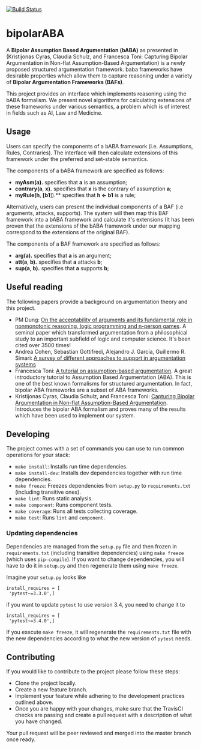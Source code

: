 
[![Build Status](https://travis-ci.com/AminKaram/FYP.svg?token=WUKwGEsuG3EUbwasy9R8&branch=master)](https://travis-ci.com/AminKaram/FYP)  
# bipolarABA  
  
  A **Bipolar Assumption Based Argumentation (bABA)** as presented in (Kristijonas Cyras, Claudia Schulz, and Francesca Toni: Capturing Bipolar Argumentation in Non-flat Assumption-Based Argumentation) is a newly proposed structured argumentation framework. baba frameworks have desirable properties which allow them to capture reasoning under a variety of **Bipolar Argumentation Frameworks (BAFs)**.
  

This project provides an interface which implements reasoning using the bABA formalism. We present novel algorithms for calculating extensions of these frameworks under various semantics, a problem which is of interest in fields such as AI, Law and Medicine. 



## Usage
Users can specify the components of a bABA framework (i.e. Assumptions, Rules, Contraries). The interface will then calculate extensions of this framework under the preferred and set-stable semantics. 

The components of a bABA framework are specified as follows:
-   **myAsm(a).**  specifies that  **a**  is an assumption;
-   **contrary(a**,  **x).**  specifies that  **x**  is the contrary of assumption  **a**;
-   **myRule(h**,  **[b1**]).**  specifies that  **h <- b1** is a rule;

Alternatively, users can present the individual components of a BAF (i.e arguments, attacks, supports). The system will then map this BAF framework into a bABA framework and calculate it's extensions (It has been proven that the extensions of the bABA framework under our mapping correspond to the extensions of the original BAF).
  
The components of a BAF framework are specified as follows:

-   **arg(a).**  specifies that  **a**  is an argument;
-   **att(a**,  **b).**  specifies that  **a**  attacks  **b**;
-   **sup(a**,  **b).**  specifies that  **a**  supports  **b**;

## Useful reading

The following papers provide a background on argumentation theory and this project. 

 - PM Dung: [On the acceptability of arguments and its fundamental role in nonmonotonic reasoning, logic programming and n-person games](https://www.sciencedirect.com/science/article/pii/000437029400041X). A seminal paper which transformed argumentation from a philosophical study to an important subfield of logic and computer science. It's been cited over 3500 times!
 -  Andrea Cohen, Sebastian Gottifredi, Alejandro J. García, Guillermo R. Simari: [A survey of different approaches to support in argumentation systems](https://www.cambridge.org/core/journals/knowledge-engineering-review/article/a-survey-of-different-approaches-to-support-in-argumentation-systems/FB2BCF2F29B88594F1B8570075D17D38)
 - Francesca Toni: [A tutorial on assumption-based argumentation](https://www.tandfonline.com/doi/abs/10.1080/19462166.2013.869878). A great introductory tutorial to Assumption Based Argumentation (ABA). This is one of the best known formalisms for structured argumentation. In fact, bipolar ABA frameworks are a subset of ABA frameworks. 
 - Kristijonas Cyras, Claudia Schulz, and Francesca Toni: [Capturing Bipolar Argumentation in Non-flat Assumption-Based Argumentation](https://www.sciencedirect.com/science/article/pii/000437029400041X). Introduces the bipolar ABA formalism and proves many of the results which have been used to implement our system.

## Developing  
  
The project comes with a set of commands you can use to run common operations for your stack:  
  
 - `make install`: Installs run time dependencies.  
 - `make install-dev`: Installs dev dependencies together with run time dependencies.  
 - `make freeze`: Freezes dependencies from `setup.py` to `requirements.txt` (including transitive ones).  
 - `make lint`: Runs static analysis.  
 - `make component`: Runs component tests.  
 - `make coverage`: Runs all tests collecting coverage.  
 - `make test`: Runs `lint` and `component`.  
  
### Updating dependencies  
  
Dependencies are managed from the `setup.py` file and then frozen in `requirements.txt` (including transitive dependencies) using `make freeze` (which uses `pip-compile`). If you want to change dependencies, you will have to do it in `setup.py` and then regenerate them using `make freeze`.  
  
Imagine your `setup.py` looks like  
  
```  
install_requires = [  
 'pytest~=3.3.0',]  
```  
  
if you want to update `pytest` to use version 3.4, you need to change it to  
  
```  
install_requires = [  
 'pytest~=3.4.0',]  
```  
  
If you execute `make freeze`, it will regenerate the `requirements.txt` file with the new dependencies according to what the new version of `pytest` needs.  
  

## Contributing

If you would like to contribute to the project please follow these steps:

 - Clone the project locally.
 - Create a new feature branch.
 - Implement your feature while adhering to the development practices outlined above.
 - Once you are happy with your changes, make sure that the TravisCI checks are passing and create a pull request with a description of what you have changed.  
 
 Your pull request will be peer reviewed and merged into the master branch once ready.